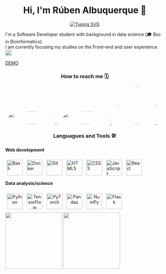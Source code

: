 <h1 align="center">
  Hi, I'm Rúben Albuquerque 👋
</h1>

<!-- **` Software Developer (Data Scientist / Web Developer) `** -->
<p align="center">
  <!-- Typing SVG by DenverCoder1 - https://github.com/DenverCoder1/readme-typing-svg -->
<!--   https://readme-typing-svg.demolab.com/demo/ -->
  <a href="">
    <a href="https://git.io/typing-svg"><img src="https://readme-typing-svg.demolab.com?font=Fira+Code&weight=100&size=30&duration=2000&pause=1000&color=FFFFFFF6&background=03030331&center=true&vCenter=true&width=550&lines=Data+Scientist+and+Web+Developer;Experienced+with+Tensorflow;Passionate+about+React+and+Django;Always+learning+new+things" alt="Typing SVG" /></a>
  </a>
</p>

I'm a Software Developer student with background in data science (🎓 Bsc in Bioinformatics). <br /> 
I am currently focusing my studies on the Front-end and user experience. <img alt="React" width="20px" src="https://cdn.jsdelivr.net/gh/devicons/devicon/icons/react/react-original.svg" />


[DEMO](https://rubenalbuquerque.github.io/Portfolio/)

<!-- ### Connect with me: -->
<h3 align="center"> How to reach me 🗓 </h3>
<p align="center">
  <a href="https://www.linkedin.com/in/rubenAlbuquerque/" target="_blank">
    <img src="https://img.shields.io/badge/LinkedIn-0077B5?style=for-the-badge&logo=linkedin&logoColor=white" target="_blank" style="border-radius: 50%; width: 150px; height: 40px;">
  </a>&nbsp;&nbsp;&nbsp;&nbsp;
  
 
<!--
 <a href="https://www.linkedin.com/in/rubenAlbuquerque/" target="_blank" style="background-color: white; display: inline-block; padding: 5px; border-radius: 50%;">
  <img src="https://rubenalbuquerque.github.io/Portfolio/static/media/logoBG.fce4a5138bbe4c21a822.png" style="width: 20px; height: 20px; vertical-align: middle;" alt="LinkedIn">
  <span style="color: black; vertical-align: middle;">My Website</span>
</a>
![Portfolio](https://img.shields.io/badge/Portfolio-%23000000.svg?style=for-the-badge&logo=firefox&logoColor=#FF7139)
-->
<a href="https://rubenalbuquerque.github.io/Portfolio/" target="_blank">
    <img src="https://img.shields.io/badge/Portfolio-%23000000.svg?style=for-the-badge&logo=firefox&logoColor=#FF7139" target="_blank" style="border-radius: 50%; width: 150px; height: 40px;">
  </a>&nbsp;&nbsp;&nbsp;&nbsp;

   <a href="mailto:" target="_blank">
    <img src="https://img.shields.io/badge/Gmail-D14836?style=for-the-badge&logo=gmail&logoColor=white" target="_blank" style="border-radius: 50%; width: 120px; ">
  </a>&nbsp;&nbsp;&nbsp;&nbsp;

</p>


<h3 align="center">
 Languagues and Tools 🛠️
</h3>

 #### Web development
<!-- web development: html, css, javascript, react,Tailwind , boostrap django, sqlLite , Flutter-->
<!-- Data analysis/science: python, tensorflow, PyTorch, pandas, matplotlib,  -->
<!-- PySpark, Scikit-learn, TensorFlow, Pandas, NumPy, Matplotlib, Seaborn  -->
<!-- Others: Git, Docker, bash, figma, Pytest  -->
<!-- django-plain.svg -->
<div>
  <img align="left" alt="Bash" width="50px" style="padding: 5px;" src="https://cdn.jsdelivr.net/gh/devicons/devicon/icons/bash/bash-original.svg" />
  <img align="left" alt="Docker" width="50px" style="padding: 5px;" src="https://cdn.jsdelivr.net/gh/devicons/devicon/icons/docker/docker-original.svg" />
  <img align="left" alt="Git" width="50px" style="padding: 5px;" src="https://cdn.jsdelivr.net/gh/devicons/devicon/icons/git/git-original.svg" />
  <img align="left" alt="HTML5" width="50px" style="padding: 5px;" src="https://cdn.jsdelivr.net/gh/devicons/devicon/icons/html5/html5-original.svg" />
  
  
  <img align="left" alt="CSS3" width="50px" style="padding: 5px;" src="https://cdn.jsdelivr.net/gh/devicons/devicon/icons/css3/css3-original.svg" />
  <img align="left" alt="JavaScript" width="50px" style="padding: 5px;" src="https://cdn.jsdelivr.net/gh/devicons/devicon/icons/javascript/javascript-original.svg" />
  <img align="left" alt="React" width="50px" style="padding: 5px;" src="https://cdn.jsdelivr.net/gh/devicons/devicon/icons/react/react-original.svg" />
<!--   <img align="left" alt="Python" width="50px" style="padding: 5px;" src="https://cdn.jsdelivr.net/gh/devicons/devicon/icons/python/python-original.svg" /> -->
<!--   <img align="left" alt="Django" width="50px" style="padding: 5px;" src="https://cdn.jsdelivr.net/gh/devicons/devicon/icons/django/django-original.svg " /> -->
</div>

<br /><br /><br />

#### Data analysis/science
<div align="center">
    <img align="left" alt="Python" width="50px" style="padding: 5px;" src="https://cdn.jsdelivr.net/gh/devicons/devicon/icons/python/python-original.svg" />
<!--   <img align="left" alt="Flask" width="50px" style="padding: 5px;" src="https://cdn.jsdelivr.net/gh/devicons/devicon/icons/flask/flask-original.svg" /> -->
  <img align="left" alt="TensorFlow" width="50px" style="padding: 5px;" src="https://cdn.jsdelivr.net/gh/devicons/devicon/icons/tensorflow/tensorflow-original.svg" />
  <img align="left" alt="PyTorch" width="50px" style="padding: 5px;" src="https://cdn.jsdelivr.net/gh/devicons/devicon/icons/pytorch/pytorch-original.svg" />
  <img align="left" alt="Pandas" width="50px" style="padding: 5px;" src="https://cdn.jsdelivr.net/gh/devicons/devicon/icons/pandas/pandas-original.svg" />
  <img align="left" alt="NumPy" width="50px" style="padding: 5px;" src="https://cdn.jsdelivr.net/gh/devicons/devicon/icons/numpy/numpy-original.svg" />
<!--   <img align="left" alt="Seaborn" width="50px" style="padding: 5px;" src="https://cdn.jsdelivr.net/gh/devicons/devicon/icons/seaborn/seaborn-original.svg" /> -->
  <img align="left" alt="Flask" width="50px" style="padding: 5px;" src="https://cdn.jsdelivr.net/gh/devicons/devicon/icons/flask/flask-original.svg" />
</div>

<br /> <br /><br /> 

<div >
  <a href="https://github.com/rubenAlbuquerque"></a>
  <img height="180em" src="https://github-readme-stats.vercel.app/api?username=rubenAlbuquerque&show_icons=true&theme=dark"/>
  <img height="180em" src="https://github-readme-stats.vercel.app/api/top-langs/?username=rubenAlbuquerque&layout=compact&langs_count=7&theme=dark&hide_progress=true"/>
</div>


 <!--
<details> 
  <summary><h2>🛠️ My Favorite Tools</h2></summary>
  Some badges are from https://github.com/Ileriayo/markdown-badges -->
<!--
  <h3>👨‍💻 Programming and Markup Languages</h3>

  <p>
      <a href="https://github.com/search?q=user%3ADenverCoder1+language%3Aassembly"><img alt="MIPS Assembly" src="https://custom-icon-badges.demolab.com/badge/Assembly-525252.svg?logo=asm-hex&logoColor=white"></a>
      <a href="https://github.com/search?q=user%3ADenverCoder1+language%3Abash"><img alt="Bash" src="https://img.shields.io/badge/Bash-121011.svg?logo=gnu-bash&logoColor=white"></a>
      <a href="https://github.com/search?q=user%3ADenverCoder1+language%3Ac"><img alt="C" src="https://custom-icon-badges.demolab.com/badge/C-03599C.svg?logo=c-in-hexagon&logoColor=white"></a>
      <a href="https://github.com/search?q=user%3ADenverCoder1+language%3Acpp"><img alt="C++" src="https://custom-icon-badges.demolab.com/badge/C++-9C033A.svg?logo=cpp2&logoColor=white"></a>
      <a href="https://github.com/search?q=user%3ADenverCoder1+language%3Acsharp"><img alt="C#" src="https://custom-icon-badges.demolab.com/badge/C%23-68217A.svg?logo=cs2&logoColor=white"></a>
      <a href="https://github.com/search?q=user%3ADenverCoder1+language%3Aceylon"><img alt="Ceylon" src="https://custom-icon-badges.demolab.com/badge/Ceylon-E39842.svg?logo=ceylon&logoColor=white"></a>
      <a href="https://github.com/search?q=user%3ADenverCoder1+language%3Acss"><img alt="CSS" src="https://img.shields.io/badge/CSS-1572B6.svg?logo=css3&logoColor=white"></a>
      <a href="https://github.com/search?q=user%3ADenverCoder1+language%3Ags"><img alt="Google Apps Script" src="https://custom-icon-badges.demolab.com/badge/Google%20Apps%20Script-02569B.svg?logo=gs&logoColor=white"></a>
      <a href="https://github.com/search?q=user%3ADenverCoder1+language%3Ahtml"><img alt="HTML" src="https://img.shields.io/badge/HTML-E34F26.svg?logo=html5&logoColor=white"></a>
      <a href="https://github.com/search?q=user%3ADenverCoder1+language%3Ajava"><img alt="Java" src="https://custom-icon-badges.demolab.com/badge/Java-007396.svg?logo=java&logoColor=white"></a>
      <a href="https://github.com/search?q=user%3ADenverCoder1+language%3Ajavascript"><img alt="JavaScript" src="https://img.shields.io/badge/JavaScript-F7DF1E.svg?logo=javascript&logoColor=black"></a>
      <a href="https://github.com/search?q=user%3ADenverCoder1+language%3Atex"><img alt="LaTeX" src="https://img.shields.io/badge/LaTeX-008080.svg?logo=LaTeX&logoColor=white"></a>
      <a href="https://github.com/search?q=user%3ADenverCoder1+language%3Amarkdown"><img alt="Markdown" src="https://img.shields.io/badge/Markdown-000000.svg?logo=markdown&logoColor=white"></a>
      <a href="https://github.com/search?q=user%3ADenverCoder1+language%3Ajavascript"><img alt="Node.js" src="https://img.shields.io/badge/Node.js-43853D.svg?logo=node.js&logoColor=white"></a>
      <a href="https://github.com/search?q=user%3ADenverCoder1+language%3Aphp"><img alt="PHP" src="https://img.shields.io/badge/PHP-777BB4.svg?logo=php&logoColor=white"></a>
      <a href="https://github.com/search?q=user%3ADenverCoder1+language%3Aprolog"><img alt="Prolog" src="https://custom-icon-badges.demolab.com/badge/Prolog-E61B23.svg?logo=swi-prolog&logoColor=white"></a>
      <a href="https://github.com/search?q=user%3ADenverCoder1+language%3Apython"><img alt="Python" src="https://img.shields.io/badge/Python-14354C.svg?logo=python&logoColor=white"></a>
      <a href="https://github.com/search?q=user%3ADenverCoder1+language%3Ar"><img alt="R" src="https://img.shields.io/badge/R-276DC3.svg?logo=r&logoColor=white"></a>
      <a href="https://github.com/search?q=user%3ADenverCoder1+language%3Arst"><img alt="Restructured Text" src="https://img.shields.io/badge/Restructured Text-3a4148.svg?logo=readthedocs&logoColor=white"></a>
      <a href="https://github.com/search?q=user%3ADenverCoder1+language%3Ascratch"><img alt="Scratch" src="https://img.shields.io/badge/Scratch-4D97FF.svg?logo=scratch&logoColor=white"></a>
      <a href="https://github.com/search?q=user%3ADenverCoder1+language%3Asql"><img alt="SQL" src="https://custom-icon-badges.demolab.com/badge/SQL-025E8C.svg?logo=database&logoColor=white"></a>
      <a href="https://github.com/search?q=user%3ADenverCoder1+language%3Asvg"><img alt="SVG+XML" src="https://img.shields.io/badge/SVG%2BXML-e0982c.svg?logo=svg&logoColor=white"></a>
      <a href="https://github.com/search?q=user%3ADenverCoder1+language%3AtypeScript"><img alt="TypeScript" src="https://img.shields.io/badge/TypeScript-007ACC.svg?logo=typescript&logoColor=white"></a>
  </p>

  <h3>🧰 Frameworks and Libraries</h3>

  <p>
      <a href="#"><img alt="Arduino" src="https://img.shields.io/badge/-Arduino-00979D?logo=Arduino&logoColor=white"></a>
      <a href="#"><img alt="BlissfulJS" src="https://custom-icon-badges.demolab.com/badge/Bliss.js-3dacc2.svg?logo=bliss&logoColor=white"></a>
      <a href="#"><img alt="Bootstrap" src="https://img.shields.io/badge/Bootstrap-7952B3.svg?logo=bootstrap&logoColor=white"></a>
      <a href="#"><img alt="Cordova" src="https://img.shields.io/badge/-Cordova-E8E8E8?logo=apache-cordova&logoColor=black"></a>
      <a href="#"><img alt="Discord.py" src="https://custom-icon-badges.demolab.com/badge/Discord.py-0d1620.svg?logo=dpy"></a>
      <a href="#"><img alt="Electron" src="https://img.shields.io/badge/Electron-20232e.svg?logo=electron&logoColor=white"></a>
      <a href="#"><img alt="Express.js" src="https://img.shields.io/badge/Express.js-404d59.svg?logo=express&logoColor=white"></a>
      <a href="#"><img alt="Flask" src="https://img.shields.io/badge/Flask-000000.svg?logo=flask&logoColor=white"></a>
      <a href="#"><img alt="GitHub Actions" src="https://img.shields.io/badge/GitHub%20Actions-2671E5.svg?logo=github%20actions&logoColor=white"></a>
      <a href"#"><img alt="Gunicorn" src="https://img.shields.io/badge/-Gunicorn-499848.svg?logo=gunicorn&logoColor=white"></a>
      <a href="#"><img alt="JUnit" src="https://custom-icon-badges.demolab.com/badge/JUnit-25A162.svg?logo=check-circle&logoColor=white"></a>
      <a href="#"><img alt="Material Design" src="https://img.shields.io/badge/Material%20Design-0081CB.svg?logo=material-design&logoColor=white"></a>
      <a href="#"><img alt="Nextcord" src="https://custom-icon-badges.demolab.com/badge/Nextcord-0d1620.svg?logo=nextcord"></a>
      <a href="#"><img alt="NumPy" src="https://img.shields.io/badge/Numpy-013243.svg?logo=numpy&logoColor=white"></a>
      <a href="#"><img alt="Pandas" src="https://img.shields.io/badge/Pandas-150458.svg?logo=pandas&logoColor=white"></a>
      <a href="#"><img alt="PHPUnit" src="https://custom-icon-badges.demolab.com/badge/PHPUnit-366488.svg?logo=test-tube&logoColor=white"></a>
      <a href="#"><img alt="Praw" src="https://custom-icon-badges.demolab.com/badge/Praw-ff3c0c.svg?logo=praw"></a>
      <a href="#"><img alt="Pytest" src="https://img.shields.io/badge/Pytest-0A9EDC.svg?logo=pytest&logoColor=white"></a>
      <a href="#"><img alt="React" src="https://img.shields.io/badge/React-20232a.svg?logo=react&logoColor=%2361DAFB"></a>
      <a href="#"><img alt="Slim" src="https://custom-icon-badges.demolab.com/badge/Slim-74a045.svg?logo=slim-php"></a>
      <a href="#"><img alt="Symfony" src="https://img.shields.io/badge/Symfony-111111.svg?logo=symfony&logoColor=white"></a>
      <a href="#"><img alt="SymPy" src="https://img.shields.io/badge/Sympy-3B5526.svg?logo=sympy&logoColor=white"></a>
      <a href="#"><img alt="TensorFlow" src="https://img.shields.io/badge/TensorFlow-FF6F00.svg?logo=TensorFlow&logoColor=white"></a>
      <a href="#"><img alt="Wordpress" src="https://img.shields.io/badge/Wordpress-21759B?logo=wordpress&logoColor=white"></a>
      <a href="#"><img alt="WPF (.Net)" src="https://img.shields.io/badge/WPF-5C2D91?logo=.net&logoColor=white"></a>
  </p>

  <h3>🗄️ Databases and Cloud Hosting</h3>

  <p>
      <a href="#"><img alt="GitHub Pages" src="https://img.shields.io/badge/GitHub%20Pages-327FC7.svg?logo=github&logoColor=white"></a>
      <a href="#"><img alt="Heroku" src="https://img.shields.io/badge/Heroku-430098.svg?logo=heroku&logoColor=white"></a>
      <a href="#"><img alt="MongoDB" src ="https://img.shields.io/badge/MongoDB-4ea94b.svg?logo=mongodb&logoColor=white"></a>
      <a href="#"><img alt="MySQL" src="https://img.shields.io/badge/MySQL-00f.svg?logo=mysql&logoColor=white"></a>
      <a href="#"><img alt="Notion" src="https://img.shields.io/badge/Notion-010101.svg?logo=notion&logoColor=white"></a>
      <a href="#"><img alt="Oracle" src ="https://img.shields.io/badge/Oracle-F00000.svg?logo=oracle&logoColor=white"></a>
      <a href="#"><img alt="PostgreSQL" src ="https://img.shields.io/badge/PostgreSQL-316192.svg?logo=postgresql&logoColor=white"></a>
      <a href="#"><img alt="Render" src="https://img.shields.io/badge/Render-00979D.svg?logo=render&logoColor=white"></a>
      <a href="#"><img alt="Repl.it" src="https://img.shields.io/badge/Repl.it-0D101E.svg?logo=Replit&logoColor=white"></a>
      <a href="#"><img alt="SQLite" src ="https://img.shields.io/badge/SQLite-07405e.svg?logo=sqlite&logoColor=white"></a>
      <a href="#"><img alt="Vercel" src="https://img.shields.io/badge/Vercel-000000.svg?logo=vercel&logoColor=white"></a>
  </p>

  <h3>💻 Software and Tools</h3>

  <p>
      <a href="#"><img alt="Adobe" src="https://img.shields.io/badge/Adobe-FF0000.svg?logo=adobe&logoColor=white"></a>
      <a href="#"><img alt="Android" src="https://img.shields.io/badge/Android-3DDC84?logo=android&logoColor=white"></a>
      <a href="#"><img alt="Android Studio" src="https://img.shields.io/badge/Android%20Studio-008678.svg?logo=android-studio&logoColor=white"></a>
      <a href="#"><img alt="Arch Linux" src="https://img.shields.io/badge/Arch%20Linux-1793D1.svg?logo=arch-linux&logoColor=white"></a>
      <a href="#"><img alt="Audacity" src="https://img.shields.io/badge/-Audacity-0000CC?logo=audacity&logoColor=white"></a>
      <a href="#"><img alt="Bitwarden" src="https://img.shields.io/badge/-Bitwarden-175DDC?logo=bitwarden&logoColor=white"></a>
      <a href="#"><img alt="Brave" src="https://img.shields.io/badge/-Brave-FB542B?logo=brave&logoColor=white"></a>
      <a href="#"><img alt="Construct 3" src="https://img.shields.io/badge/Construct%203-00b56a.svg?logo=construct-3&logoColor=white"></a>
      <a href="#"><img alt="Dark Reader" src="https://img.shields.io/badge/-Dark%20Reader-141E24?logo=dark-reader&logoColor=white"></a>
      <a href="#"><img alt="Dbeaver" src="https://custom-icon-badges.demolab.com/badge/-Dbeaver-372923?logo=dbeaver-mono&logoColor=white"></a>
      <a href="#"><img alt="Discord" src="https://img.shields.io/badge/-Discord-5865F2.svg?logo=discord&logoColor=white"></a>
      <a href="#"><img alt="Git" src="https://img.shields.io/badge/Git-F05033.svg?logo=git&logoColor=white"></a>
      <a href="#"><img alt="GitHub Desktop" src="https://img.shields.io/badge/GitHub%20Desktop-8034A9.svg?logo=github&logoColor=white"></a>
      <a href="#"><img alt="Google Sheets" src="https://img.shields.io/badge/Sheets-34A853.svg?logo=google%20sheets&logoColor=white"></a>
      <a href="#"><img alt="Inkscape" src="https://img.shields.io/badge/Inkscape-000000?logo=Inkscape&logoColor=white"></a>
      <a href="#"><img alt="Jupyter" src="https://img.shields.io/badge/Jupyter-F37626.svg?logo=Jupyter&logoColor=white"></a>
      <a href="#"><img alt="OBS Studio" src="https://img.shields.io/badge/-OBS-302E31?logo=obs-studio&logoColor=white"></a>
      <a href="#"><img alt="Photopea" src="https://img.shields.io/badge/Photopea-18A497?logo=photopea&logoColor=white"></a>
      <a href="#"><img alt="Postman" src="https://img.shields.io/badge/Postman-FF6C37?logo=postman&logoColor=white"></a>
      <a href="#"><img alt="SonarLint" src="https://img.shields.io/badge/-SonarLint-CB2029?logo=sonarlint&logoColor=white"></a>
      <a href="#"><img alt="Stack Overflow" src="https://img.shields.io/badge/-Stack%20Overflow-FE7A16?logo=stack-overflow&logoColor=white"></a>
      <a href="#"><img alt="Visual Studio Code" src="https://img.shields.io/badge/Visual%20Studio%20Code-0078d7.svg?logo=visual-studio-code&logoColor=white"></a>
  </p>
</details>





**rubenAlbuquerque/rubenAlbuquerque** is a ✨ _special_ ✨ repository because its `README.md` (this file) appears on your GitHub profile.

Here are some ideas to get you started:

- 🔭 I’m currently working on ...
- 🌱 I’m currently learning ...
- 👯 I’m looking to collaborate on ...
- 🤔 I’m looking for help with ...
- 💬 Ask me about ...
- 📫 How to reach me: ...
- 😄 Pronouns: ...
- ⚡ Fun fact: ...


# Meu Perfil do GitHub

![Avatar](https://example.com/avatar.png)

## Sobre Mim

Olá! Eu sou um desenvolvedor entusiasmado com uma paixão por código limpo e soluções inovadoras.

## Habilidades

- Linguagem de Programação: JavaScript, Python
- Frameworks: React, Node.js
- Bancos de Dados: MongoDB, PostgreSQL
- Ferramentas de Controle de Versão: Git, GitHub

## Projetos Destacados

- [Projeto 1](https://github.com/seu-usuario/projeto1)
- [Projeto 2](https://github.com/seu-usuario/projeto2)

## Contribuições

- [Repositório 1](https://github.com/organizacao/repo1)
- [Repositório 2](https://github.com/organizacao/repo2)

## Contato

- Email: seuemail@example.com
- LinkedIn: [Seu Nome](https://www.linkedin.com/in/seu-nome)
-->






